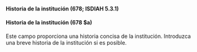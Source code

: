 #### Historia de la institución (678; ISDIAH 5.3.1)

#### Historia de la institución (678 $a)
Este campo proporciona una historia concisa de la institución. Introduzca una breve historia de la institución si es posible.
